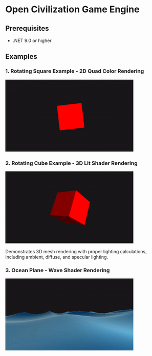 # Open Civilization Game Engine

## Prerequisites
- .NET 9.0 or higher

## Examples

### 1. Rotating Square Example - 2D Quad Color Rendering

![Rotating Square](open_civilization/Example/Gifs/square_example.gif)

### 2. Rotating Cube Example - 3D Lit Shader Rendering

![Rotating Cube](open_civilization/Example/Gifs/cube_example.gif)

Demonstrates 3D mesh rendering with proper lighting calculations, including ambient, diffuse, and specular lighting.

### 3. Ocean Plane - Wave Shader Rendering

![Ocean Waves](open_civilization/Example/Gifs/wave_example.gif)